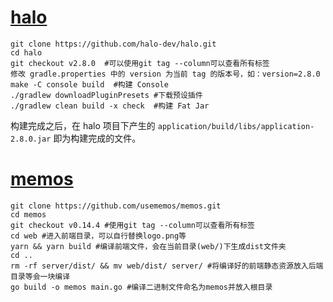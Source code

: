 # [halo](https://docs.halo.run/)

```
git clone https://github.com/halo-dev/halo.git
cd halo
git checkout v2.8.0  #可以使用git tag --column可以查看所有标签
修改 gradle.properties 中的 version 为当前 tag 的版本号，如：version=2.8.0
make -C console build  #构建 Console
./gradlew downloadPluginPresets #下载预设插件
./gradlew clean build -x check  #构建 Fat Jar
```
构建完成之后，在 halo 项目下产生的 `application/build/libs/application-2.8.0.jar` 即为构建完成的文件。

# [memos](https://usememos.com/docs)

```
git clone https://github.com/usememos/memos.git 
cd memos
git checkout v0.14.4 #使用git tag --column可以查看所有标签
cd web #进入前端目录，可以自行替换logo.png等
yarn && yarn build #编译前端文件，会在当前目录(web/)下生成dist文件夹
cd ..
rm -rf server/dist/ && mv web/dist/ server/ #将编译好的前端静态资源放入后端目录等会一块编译
go build -o memos main.go #编译二进制文件命名为memos并放入根目录
```
